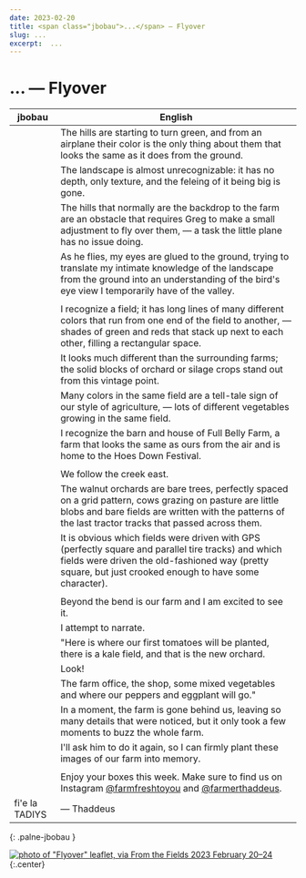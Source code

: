 ```yaml
---
date: 2023-02-20
title: <span class="jbobau">...</span> — Flyover
slug: ...
excerpt:  ...
---
```


# <span class="jbobau">...</span> — Flyover

| jbobau | English
|-|-
|  | The hills are starting to turn green, and from an airplane their color is the only thing about them that looks the same as it does from the ground.
|  | The landscape is almost unrecognizable: it has no depth, only texture, and the feleing of it being big is gone.
|  | The hills that normally are the backdrop to the farm are an obstacle that requires Greg to make a small adjustment to fly over them, — a task the little plane has no issue doing.
|  | As he flies, my eyes are glued to the ground, trying to translate my intimate knowledge of the landscape from the ground into an understanding of the bird's eye view I temporarily have of the valley.
|  | 
|  | I recognize a field; it has long lines of many different colors that run from one end of the field to another, — shades of green and reds that stack up next to each other, filling a rectangular space.
|  | It looks much different than the surrounding farms; the solid blocks of orchard or silage crops stand out from this vintage point.
|  | Many colors in the same field are a tell-tale sign of our style of agriculture, — lots of different vegetables growing in the same field.
|  | I recognize the barn and house of Full Belly Farm, a farm that looks the same as ours from the air and is home to the Hoes Down Festival.
|  | 
|  | We follow the creek east.
|  | The walnut orchards are bare trees, perfectly spaced on a grid pattern, cows grazing on pasture are little blobs and bare fields are written with the patterns of the last tractor tracks that passed across them.
|  | It is obvious which fields were driven with GPS (perfectly square and parallel tire tracks) and which fields were driven the old-fashioned way (pretty square, but just crooked enough to have some character).
|  | 
|  | Beyond the bend is our farm and I am excited to see it.
|  | I attempt to narrate.
|  | "Here is where our first tomatoes will be planted, there is a kale field, and that is the new orchard.
|  | Look!
|  | The farm office, the shop, some mixed vegetables and where our peppers and eggplant will go."
|  | In a moment, the farm is gone behind us, leaving so many details that were noticed, but it only took a few moments to buzz the whole farm.
|  | I'll ask him to do it again, so I can firmly plant these images of our farm into memory.
|  | 
|  | Enjoy your boxes this week. Make sure to find us on Instagram [@farmfreshtoyou] and [@farmerthaddeus].
| fi'e la TADIYS | — Thaddeus
{: .palne-jbobau }

[![photo of "Flyover" leaflet, via _From the Fields_ 2023 February 20–24](https://i.imgur.com/UdwQjWa.jpg)](https://i.imgur.com/UdwQjWa.jpg)
{:.center}

[@farmerthaddeus]: https://instagram.com/farmerthaddeus
[@farmfreshtoyou]: https://instagram.com/farmfreshtoyou
